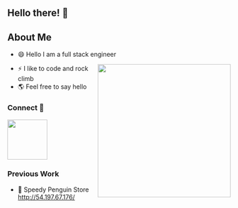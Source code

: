 ## Hello there! 👋

## About Me

- 😄 Hello I am a full stack engineer

<img align="right" width="300" height="300" src="https://media1.giphy.com/media/xUA7bdpLxQhsSQdyog/giphy.gif?cid=790b7611094ef9616de8a13d6292056570060ad01efb32e0&rid=giphy.gif">

- ⚡ I like to code and rock climb
- 🌎 Feel free to say hello


### Connect 🔗
[<img src="https://github.com/FortAwesome/Font-Awesome/blob/6.x/svgs/brands/linkedin.svg" width="90" height="90">](https://www.linkedin.com/in/john-economou/)

### Previous Work
- 🐧 Speedy Penguin Store http://54.197.67.176/


